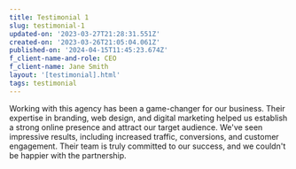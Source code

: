```yaml
---
title: Testimonial 1
slug: testimonial-1
updated-on: '2023-03-27T21:28:31.551Z'
created-on: '2023-03-26T21:05:04.061Z'
published-on: '2024-04-15T11:45:23.674Z'
f_client-name-and-role: CEO
f_client-name: Jane Smith
layout: '[testimonial].html'
tags: testimonial
---
```


Working with this agency has been a game-changer for our business. Their expertise in branding, web design, and digital marketing helped us establish a strong online presence and attract our target audience. We've seen impressive results, including increased traffic, conversions, and customer engagement. Their team is truly committed to our success, and we couldn't be happier with the partnership.
